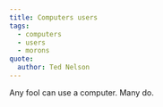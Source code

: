 ```yaml
---
title: Computers users
tags:
  - computers
  - users
  - morons
quote:
  author: Ted Nelson
---
```


Any fool can use a computer. Many do.
